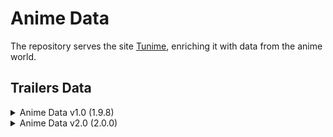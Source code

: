# Anime Data

The repository serves the site [Tunime](https://an0ncer.github.io), enriching it with data from the anime world.

## Trailers Data

<details>
  <summary>Anime Data v1.0 (1.9.8)</summary>

  <code><strong>URL:</strong> https://raw.githubusercontent.com/AN0NCER/anime-data/main/data.json</code>

  <pre><span class="pl-kos">{</span>
    <span class="pl-c1">keys</span>:<span class="pl-kos">{</span>
        <span class="pl-c1">url</span>: <span class="pl-s1">string</span><span class="pl-kos">,</span>
        <span class="pl-c1">img</span>: <span class="pl-s1">string</span><span class="pl-kos">,</span>
        <span class="pl-c1">audio</span>: <span class="pl-s1">string</span><span class="pl-kos">,</span>
        <span class="pl-c1">video</span>: <span class="pl-s1">string</span><span class="pl-kos">,</span>
        <span class="pl-c1">anime</span>:<span class="pl-kos">{</span>
            <span class="pl-c1">name</span>: <span class="pl-s1">string</span><span class="pl-kos">,</span>
            <span class="pl-c1">eng</span>: <span class="pl-s1">string</span><span class="pl-kos">,</span>
            <span class="pl-c1">raiting</span>: <span class="pl-s1">number</span><span class="pl-kos">,</span>
            <span class="pl-c1">id</span>: <span class="pl-s1">string</span><span class="pl-kos">,</span>
            <span class="pl-c1">score</span>: <span class="pl-s1">number</span><span class="pl-kos">,</span>
            <span class="pl-c1">kind</span>: <span class="pl-s1">string</span><span class="pl-kos">,</span>
            <span class="pl-c1">status</span>: <span class="pl-s1">string</span><span class="pl-kos">,</span>
            <span class="pl-c1">season</span>: <span class="pl-s1">string</span> <span class="pl-c1">|</span> <span class="pl-c1">undefined</span><span class="pl-kos">,</span>
            <span class="pl-c1">studio</span>: <span class="pl-s1">string</span>
        <span class="pl-kos">}</span>
    <span class="pl-kos">}</span>
<span class="pl-kos">}</span></pre>
</details>

<details>
  <summary>Anime Data v2.0 (2.0.0)</summary>

  <code><strong>URL:</strong> https://raw.githubusercontent.com/AN0NCER/anime-data/main/data.json</code>

  <pre><span class="pl-kos">[</span>
    <span class="pl-kos">{</span>
        <span class="pl-c1">id</span>: string
        <span class="pl-s1">youtube</span>: <span class="pl-kos">{</span>
            <span class="pl-s1">link</span>: <span class="pl-s1">string</span><span class="pl-kos">,</span>
            <span class="pl-c1">preview</span>: <span class="pl-s1">string</span><span class="pl-kos">,</span>
            <span class="pl-c1">video</span>: <span class="pl-s1">string</span>
        <span class="pl-kos">}</span>
        <span class="pl-s1">anime</span>: <span class="pl-kos">{</span>
            <span class="pl-s1">eng</span>: string<span class="pl-kos">,</span>
            <span class="pl-s1">rus</span>: <span class="pl-s1">string</span><span class="pl-kos">,</span>
            <span class="pl-s1">kind</span>: <span class="pl-s1">string</span><span class="pl-kos">,</span>
            <span class="pl-s1">status</span>: <span class="pl-s1">string</span><span class="pl-kos">,</span>
            <span class="pl-s1">studio</span>: <span class="pl-s1">string</span>
        <span class="pl-kos">}</span>
    <span class="pl-kos">}</span>
<span class="pl-kos">]</span></pre>
</details>